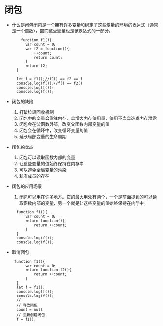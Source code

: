 # 闭包

- 什么是闭包闭包是一个拥有许多变量和绑定了这些变量的环境的表达式（通常是一个函数），因而这些变量也是该表达式的一部分。

  ```
      function f1(){
        var count = 0;
        var f2 = function(){
            ++count;
            return count;
        }
        return f2;
    }

    let f = f1();//f1() == f2 == f
    console.log(f());//f() == f2()
    console.log(f());
    console.log(f());
  ```

- 闭包的缺陷
  1. 打破垃圾回收机制
  2. 闭包中的变量会常驻内存，会增大内存使用量，使用不当会造成内存泄露
  3. 闭包会在父函数外部，改变父函数内部变量的值
  4. 闭包会在循环中，改变循环变量的值
  5. 延长局部变量的生命周期
- 闭包的优点
  1. 闭包可以读取函数内部的变量
  2. 让这些变量的值始终保持在内存中
  3. 可以避免全局变量的污染
  4. 私有成员的存在
- 闭包的应用场景

  1. 闭包可以用在许多地方。它的最大用处有两个，一个是前面提到的可以读取函数内部的变量，另一个就是让这些变量的值始终保持在内存中。

  ```
    function f1(){
        var count = 0;
        return function(){
            return ++count;
        }
    }
    console.log(f());
    console.log(f());
  ```
- 取消闭包
  ```
   function f1(){
        var count = 0;
        return function f2(){
            return ++count;
        }
    }
    let f = f1();
    console.log(f());
    console.log(f());
    // 
    // 释放闭包
    count = null
    // 重新创建闭包
    f = f1();
  ```
